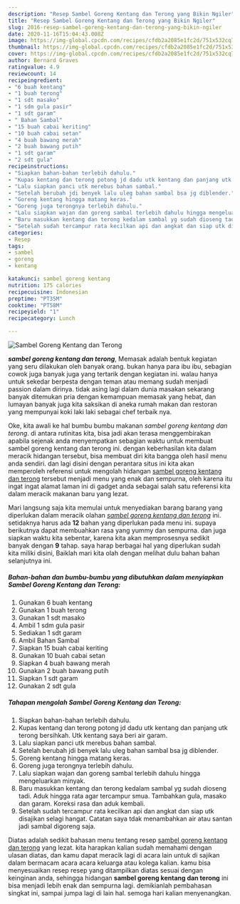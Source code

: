 ```yaml
---
description: "Resep Sambel Goreng Kentang dan Terong yang Bikin Ngiler"
title: "Resep Sambel Goreng Kentang dan Terong yang Bikin Ngiler"
slug: 2016-resep-sambel-goreng-kentang-dan-terong-yang-bikin-ngiler
date: 2020-11-16T15:04:43.008Z
image: https://img-global.cpcdn.com/recipes/cfdb2a2085e1fc2d/751x532cq70/sambel-goreng-kentang-dan-terong-foto-resep-utama.jpg
thumbnail: https://img-global.cpcdn.com/recipes/cfdb2a2085e1fc2d/751x532cq70/sambel-goreng-kentang-dan-terong-foto-resep-utama.jpg
cover: https://img-global.cpcdn.com/recipes/cfdb2a2085e1fc2d/751x532cq70/sambel-goreng-kentang-dan-terong-foto-resep-utama.jpg
author: Bernard Graves
ratingvalue: 4.9
reviewcount: 14
recipeingredient:
- "6 buah kentang"
- "1 buah terong"
- "1 sdt masako"
- "1 sdm gula pasir"
- "1 sdt garam"
- " Bahan Sambal"
- "15 buah cabai keriting"
- "10 buah cabai setan"
- "4 buah bawang merah"
- "2 buah bawang putih"
- "1 sdt garam"
- "2 sdt gula"
recipeinstructions:
- "Siapkan bahan-bahan terlebih dahulu."
- "Kupas kentang dan terong potong jd dadu utk kentang dan panjang utk terong bersihkah. Utk kentang saya beri air garam."
- "Lalu siapkan panci utk merebus bahan sambal."
- "Setelah berubah jdi benyek lalu uleg bahan sambal bsa jg diblender."
- "Goreng kentang hingga matang keras."
- "Goreng juga terongnya terlebih dahulu."
- "Lalu siapkan wajan dan goreng sambal terlebih dahulu hingga mengeluarkan minyak."
- "Baru masukkan kentang dan terong kedalam sambal yg sudah dioseng tadi. Aduk hingga rata agar tercampur smua. Tambahkan gula, masako dan garam. Koreksi rasa dan aduk kembali."
- "Setelah sudah tercampur rata kecilkan api dan angkat dan siap utk disajikan selagi hangat. Catatan saya tdak menambahkan air atau santan jadi sambal digoreng saja."
categories:
- Resep
tags:
- sambel
- goreng
- kentang

katakunci: sambel goreng kentang 
nutrition: 175 calories
recipecuisine: Indonesian
preptime: "PT35M"
cooktime: "PT58M"
recipeyield: "1"
recipecategory: Lunch

---
```



![Sambel Goreng Kentang dan Terong](https://img-global.cpcdn.com/recipes/cfdb2a2085e1fc2d/751x532cq70/sambel-goreng-kentang-dan-terong-foto-resep-utama.jpg)

<b><i>sambel goreng kentang dan terong</i></b>, Memasak adalah bentuk kegiatan yang seru dilakukan oleh banyak orang. bukan hanya para ibu ibu, sebagian cowok juga banyak juga yang tertarik dengan kegiatan ini. walau hanya untuk sekedar berpesta dengan teman atau memang sudah menjadi passion dalam dirinya. tidak asing lagi dalam dunia masakan sekarang banyak ditemukan pria dengan kemampuan memasak yang hebat, dan lumayan banyak juga kita saksikan di aneka rumah makan dan restoran yang mempunyai koki laki laki sebagai chef terbaik nya.



Oke, kita awali ke hal bumbu bumbu makanan <i>sambel goreng kentang dan terong</i>. di antara rutinitas kita, bisa jadi akan terasa menggembirakan apabila sejenak anda menyempatkan sebagian waktu untuk membuat sambel goreng kentang dan terong ini. dengan keberhasilan kita dalam meracik hidangan tersebut, bisa membuat diri kita bangga oleh hasil menu anda sendiri. dan lagi disini dengan perantara situs ini kita akan memperoleh referensi untuk mengolah hidangan <u>sambel goreng kentang dan terong</u> tersebut menjadi menu yang enak dan sempurna, oleh karena itu ingat ingat alamat laman ini di gadget anda sebagai salah satu referensi kita dalam meracik makanan baru yang lezat.


Mari langsung saja kita memulai untuk menyediakan barang barang yang diperlukan dalam meracik olahan <u><i>sambel goreng kentang dan terong</i></u> ini. setidaknya harus ada <b>12</b> bahan yang diperlukan pada menu ini. supaya berikutnya dapat membuahkan rasa yang yummy dan sempurna. dan juga siapkan waktu kita sebentar, karena kita akan memprosesnya sedikit banyak dengan <b>9</b> tahap. saya harap berbagai hal yang diperlukan sudah kita miliki disini, Baiklah mari kita olah dengan melihat dulu bahan bahan selanjutnya ini.

<!--inarticleads1-->

##### Bahan-bahan dan bumbu-bumbu yang dibutuhkan dalam menyiapkan Sambel Goreng Kentang dan Terong:

1. Gunakan 6 buah kentang
1. Gunakan 1 buah terong
1. Gunakan 1 sdt masako
1. Ambil 1 sdm gula pasir
1. Sediakan 1 sdt garam
1. Ambil  Bahan Sambal
1. Siapkan 15 buah cabai keriting
1. Gunakan 10 buah cabai setan
1. Siapkan 4 buah bawang merah
1. Gunakan 2 buah bawang putih
1. Siapkan 1 sdt garam
1. Gunakan 2 sdt gula




<!--inarticleads2-->

##### Tahapan mengolah Sambel Goreng Kentang dan Terong:

1. Siapkan bahan-bahan terlebih dahulu.
1. Kupas kentang dan terong potong jd dadu utk kentang dan panjang utk terong bersihkah. Utk kentang saya beri air garam.
1. Lalu siapkan panci utk merebus bahan sambal.
1. Setelah berubah jdi benyek lalu uleg bahan sambal bsa jg diblender.
1. Goreng kentang hingga matang keras.
1. Goreng juga terongnya terlebih dahulu.
1. Lalu siapkan wajan dan goreng sambal terlebih dahulu hingga mengeluarkan minyak.
1. Baru masukkan kentang dan terong kedalam sambal yg sudah dioseng tadi. Aduk hingga rata agar tercampur smua. Tambahkan gula, masako dan garam. Koreksi rasa dan aduk kembali.
1. Setelah sudah tercampur rata kecilkan api dan angkat dan siap utk disajikan selagi hangat. Catatan saya tdak menambahkan air atau santan jadi sambal digoreng saja.




Diatas adalah sedikit bahasan menu tentang resep <u>sambel goreng kentang dan terong</u> yang lezat. kita harapkan kalian sudah memahami dengan ulasan diatas, dan kamu dapat meracik lagi di acara lain untuk di sajikan dalam bermacam acara acara keluarga atau kolega kalian. kamu bisa menyesuaikan resep resep yang ditampilkan diatas sesuai dengan keinginan anda, sehingga hidangan <b>sambel goreng kentang dan terong</b> ini bisa menjadi lebih enak dan sempurna lagi. demikianlah pembahasan singkat ini, sampai jumpa lagi di lain hal. semoga hari kalian menyenangkan.
